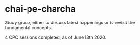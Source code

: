 # chai-pe-charcha
Study group, either to discuss latest happenings or to revisit the fundamental concepts.

4 CPC sessions completed, as of June 13th 2020.